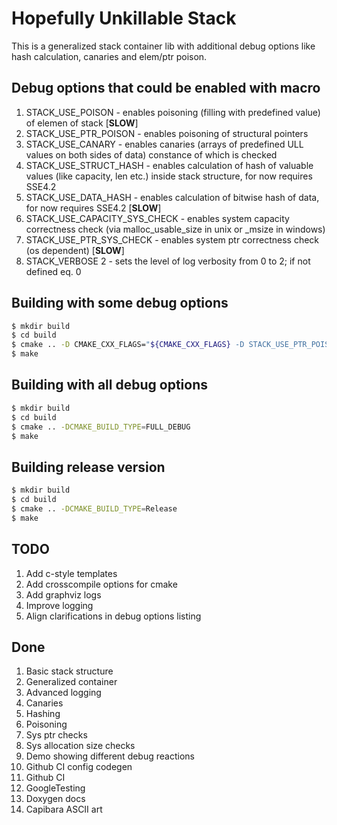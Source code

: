 # Hopefully Unkillable Stack

This is a generalized stack container lib with additional debug options like hash calculation, canaries and elem/ptr poison.

## Debug options that could be enabled with macro

1. STACK_USE_POISON             - enables poisoning (filling with predefined value) of elemen of stack [**SLOW**]
2. STACK_USE_PTR_POISON         - enables poisoning of structural pointers
3. STACK_USE_CANARY             - enables canaries (arrays of predefined ULL values on both sides of data) constance of which is checked
4. STACK_USE_STRUCT_HASH        - enables calculation of hash of valuable values (like capacity, len etc.) inside stack structure, for now requires SSE4.2
5. STACK_USE_DATA_HASH          - enables calculation of bitwise hash of data, for now requires SSE4.2 [**SLOW**]
6. STACK_USE_CAPACITY_SYS_CHECK - enables system capacity correctness check (via malloc_usable_size in unix or _msize in windows) 
7. STACK_USE_PTR_SYS_CHECK      - enables system ptr correctness check (os dependent) [**SLOW**]
8. STACK_VERBOSE 2              - sets the level of log verbosity from 0 to 2; if not defined eq. 0


## Building with some debug options
```bash
$ mkdir build
$ cd build
$ cmake .. -D CMAKE_CXX_FLAGS="${CMAKE_CXX_FLAGS} -D STACK_USE_PTR_POISON -D STACK_USE_DATA_HASH -D STACK_VERBOSE=2"
$ make
```


## Building with all debug options
```bash
$ mkdir build
$ cd build
$ cmake .. -DCMAKE_BUILD_TYPE=FULL_DEBUG
$ make
```


## Building release version
```bash
$ mkdir build
$ cd build
$ cmake .. -DCMAKE_BUILD_TYPE=Release
$ make
```

## TODO
1. Add c-style templates
2. Add crosscompile options for cmake
3. Add graphviz logs
4. Improve logging
5. Align clarifications in debug options listing

## Done
1. Basic stack structure
2. Generalized container
3. Advanced logging
4. Canaries
5. Hashing
6. Poisoning
7. Sys ptr checks
8. Sys allocation size checks
9. Demo showing different debug reactions
10. Github CI config codegen
11. Github CI
12. GoogleTesting
13. Doxygen docs
14. Capibara ASCII art
